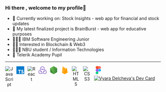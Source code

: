 ### Hi there , welcome to my profile👋
- 🏦 Currently working on:  Stock Insights - web app for financial and stock updates 
- 🔭 My latest finalized project is BrainBurst - web app for educative purposes
- 👩🏼‍💻 IBM Software Engineering Junior
- ⛓️‍💥 Interested in Blockchain & Web3 
- 👩🏼‍🎓 NBU student / Information Technologies
- 🌱 Telerik Academy Pupil

---

<p align="center">

<img align="left" alt="JavaScript" width="26px" src="https://cdn.jsdelivr.net/gh/devicons/devicon/icons/javascript/javascript-original.svg" style="padding-right:10px;" />
<img align="left" alt="TypeScript" width="26px" src= "https://github.com/devicons/devicon/blob/v2.14.0/icons/typescript/typescript-original.svg"style="padding-right:10px;" />
<img align="left" alt="React" width="26px" src="https://cdn.jsdelivr.net/gh/devicons/devicon/icons/react/react-original.svg" style="padding-right:10px;" />
<img align="left" alt="Redux" width="26px" src="https://github.com/devicons/devicon/blob/master/icons/redux/redux-original.svg" style="padding-right:10px;" />
<img align="left" alt="NodeJS" width="26px" src="https://github.com/devicons/devicon/blob/master/icons/nodejs/nodejs-original.svg" style="padding-right:10px;" />
<img align="left" alt="Firebase" width="26px" src="https://github.com/devicons/devicon/blob/v2.14.0/icons/firebase/firebase-plain.svg" style="padding-right:10px;" />
<img align="left" alt="HTML5" width="26px" src="https://cdn.jsdelivr.net/gh/devicons/devicon/icons/html5/html5-original.svg" style="padding-right:10px;" />
<img align="left" alt="CSS3" width="26px" src="https://cdn.jsdelivr.net/gh/devicons/devicon/icons/css3/css3-original.svg" style="padding-right:10px;" />
<img align="left" alt="Figma" width="26px" src="https://github.com/devicons/devicon/blob/v2.14.0/icons/figma/figma-original.svg" style="padding-right:10px;" />

<br />


<a href="https://app.daily.dev/vyaravalentine"><img src="https://api.daily.dev/devcards/v2/68CiM280ZgOl0mVnhdjiV.png?r=3dy&type=default" width="356" alt="Vyara Delcheva's Dev Card"/></a>

<br />
<br />

</p>




